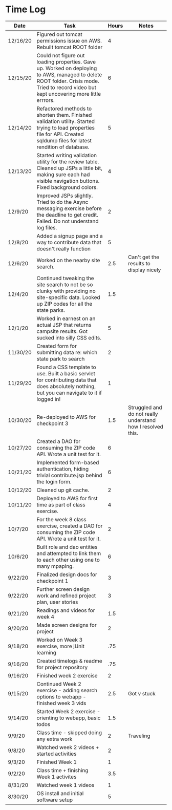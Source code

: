 # Time Log

| Date | Task | Hours | Notes|
|------|------|-------|------|
| 12/16/20| Figured out tomcat permissions issue on AWS. Rebuilt tomcat ROOT folder | 4 | |
| 12/15/20| Could not figure out loading properties. Gave up. Worked on deploying to AWS, managed to delete ROOT folder. Crisis mode. Tried to record video but kept uncovering more little errrors. | 6 | |
| 12/14/20| Refactored methods to shorten them. Finished validation utility. Started trying to load properties file for API. Created sqldump files for latest rendition of database.| 5 | |
| 12/13/20| Started writing validation utility for the review table. Cleaned up JSPs a little bit, making sure each had visible navigation buttons. Fixed background colors.| 4| |
| 12/9/20|  Improved JSPs slightly. Tried to do the Async messaging exercise before the deadline to get credit. Failed. Do not understand log files. | 2 | |
| 12/8/20| Added a signup page and a way to contribute data that doesn't really function | 5 | |
| 12/6/20| Worked on the nearby site search. | 2.5 |Can't get the results to display nicely|
| 12/4/20| Continued tweaking the site search to not be so clunky with providing no site-specific data. Looked up ZIP codes for all the state parks.| 1.5 | |
| 12/1/20| Worked in earnest on an actual JSP that returns campsite results. Got sucked into silly CSS edits. | 5 | |
| 11/30/20| Created form for submitting data re: which state park to search | 2 | |
| 11/29/20| Found a CSS template to use. Built a basic servlet for contributing data that does absolutely nothing, but you can navigate to it if logged in! | 1 | |
| 10/30/20| Re-deployed to AWS for checkpoint 3 | 1.5 | Struggled and do not really understand how I resolved this.|
| 10/27/20| Created a DAO for consuming the ZIP code API. Wrote a unit test for it. | 6 | |
| 10/21/20| Implemented form-based authentication, hiding trivial contribute.jsp behind the login form. | 6 | |
| 10/12/20| Cleaned up git cache. | 2 | |
| 10/11/20| Deployed to AWS for first time as part of class exercise. | 4 | |
| 10/7/20| For the week 8 class exercise, created a DAO for consuming the ZIP code API. Wrote a unit test for it. | 2 | |
| 10/6/20| Built role and dao entities and attempted to link them to each other using one to many mpaping. | 6 | |
| 9/22/20| Finalized design docs for checkpoint 1 | 3 | |
| 9/22/20| Further screen design work and refined project plan, user stories | 3 | |
| 9/21/20| Readings and videos for week 4 | 1.5 | |
| 9/20/20| Made screen designs for project | 2 | |
| 9/18/20| Worked on Week 3 exercise, more jUnit learning| .75 | |
| 9/16/20| Created timelogs & readme for project repository | .75 | |
| 9/16/20| Finished week 2 exercise | 2 | |
| 9/15/20| Continued Week 2 exercise - adding search options to webapp - finished week 3 vids | 2.5 | Got v stuck|
| 9/14/20| Started Week 2 exercise - orienting to webapp, basic todos| 1.5 | |
| 9/9/20| Class time - skipped doing any extra work | 2 | Traveling |
| 9/8/20| Watched week 2 videos + started activities | 2 | |
| 9/3/20| Finished Week 1 | 1 | |
| 9/2/20| Class time + finishing Week 1 activites| 3.5 | |
| 8/31/20| Watched week 1 videos | 1 | |
| 8/30/20| OS install and initial software setup | 5 | |
